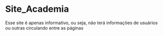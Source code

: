 # Site_Academia
Esse site é apenas informativo, ou seja, não terá informações de usuários ou outras circulando entre as páginas
